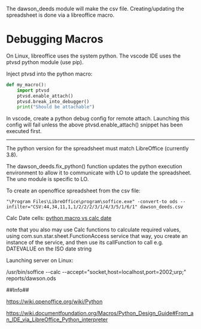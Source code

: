 The dawson_deeds module will make the csv file. Creating/updating the spreadsheet is done 
via a libreoffice macro.

# Debugging Macros

On Linux, libreoffice uses the system python. The vscode IDE uses the ptvsd python module (use pip).

Inject ptvsd into the python macro:
```python
def my_macro():
    import ptvsd
    ptvsd.enable_attach()
    ptvsd.break_into_debugger()
    print("Should be attachable")

```
In vscode, create a python debug config for remote attach. Launching this config will fail unless the above ptvsd.enable_attach() snippet has been executed first.

----

The python version for the spreadsheet must match LibreOffice (currently 3.8).

The dawson_deeds.fix_python() function updates the python execution environment to 
allow it to communicate with LO to update the spreadsheet. The uno module is specific
to LO.

To create an openoffice spreadsheet from the csv file:

```
"\Program Files\LibreOffice\program\soffice.exe" -convert-to ods --infilter="CSV:44,34,11,1,1/2/2/2/3/1/4/3/5/1/6/1" dawson_deeds.csv
```

Calc Date cells:
[python macro vs calc date](https://ask.libreoffice.org/t/python-macro-vs-calc-date-field/65187)

note that you also may use Calc functions to calculate required values, using com.sun.star.sheet.FunctionAccess service
that way, you create an instance of the service, and then use its callFunction to call e.g. DATEVALUE on the ISO date string


Launching server on Linux:

/usr/bin/soffice --calc --accept="socket,host=localhost,port=2002;urp;" reports/dawson.ods

##Info##

https://wiki.openoffice.org/wiki/Python

https://wiki.documentfoundation.org/Macros/Python_Design_Guide#From_an_IDE_via_LibreOffice_Python_interpreter

